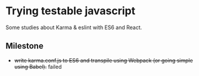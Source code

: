 # Trying testable javascript

Some studies about Karma & eslint with ES6 and React.

## Milestone

* ~~write karma.conf.js to ES6 and transpile using Webpack (or going simple using Babel).~~ failed
